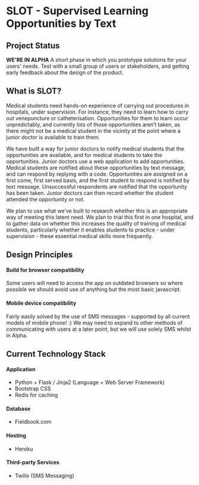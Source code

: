 # SLOT - Supervised Learning Opportunities by Text

## Project Status
**WE'RE IN ALPHA**
A short phase in which you prototype solutions for your users' needs. Test with a small group of users or stakeholders, and getting early feedback about the design of the product.

## What is SLOT?
Medical students need hands-on experience of carrying out procedures in hospitals, under supervision. For instance, they need to learn how to carry out venepuncture or catheterisation. Opportunities for them to learn occur unpredictably, and currently lots of those opportunities aren’t taken, as there might not be a medical student in the vicinity at the point where a junior doctor is available to train them.  

We have built a way for junior doctors to notify medical students that the opportunities are available, and for medical students to take the opportunities. Junior doctors use a web application to add opportunities. Medical students are notified about these opportunities by text message, and can respond by replying with a code. Opportunities are assigned on a first come, first served basis, and the first student to respond is notified by text message. Unsuccessful respondents are notified that the opportunity has been taken. Junior doctors can then record whether the student attended the opportunity or not. 

We plan to use what we’ve built to research whether this is an appropriate way of meeting this latent need. We plan to trial this first in one hospital, and to gather data on whether this increases the quality of training of medical students, particularly whether it enables students to practice - under supervision - these essential medical skills more frequently. 

## Design Principles

#### Build for browser compatibility
Some users will need to access the app on outdated browsers so where possible we should avoid use of anything but the most basic javascript.

#### Mobile device compatibility
Fairly easily solved by the use of SMS messages - supported by all current models of mobile phone! :)
We may need to expand to other methods of communicating with users at a later point, but we will use solely SMS whilst in Alpha.

## Current Technology Stack
#### Application
+ Python + Flask / Jinja2 (Language + Web Server Framework)
+ Bootstrap CSS
+ Redis for caching

#### Database
+ Fieldbook.com

#### Hosting
+ Heroku

#### Third-party Services
+ Twilio (SMS Messaging)


